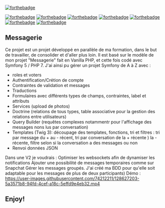 [![forthebadge](http://forthebadge.com/images/badges/built-with-love.svg)](http://forthebadge.com)

[![forthebadge](https://img.shields.io/badge/Symfony-000000?style=for-the-badge&logo=Symfony&logoColor=white)](http://forthebadge.com)
[![forthebadge](https://img.shields.io/badge/PHP-777BB4?style=for-the-badge&logo=php&logoColor=white)](http://forthebadge.com)
[![forthebadge](https://img.shields.io/badge/HTML5-E34F26?style=for-the-badge&logo=html5&logoColor=white)](http://forthebadge.com)
[![forthebadge](https://img.shields.io/badge/CSS3-1572B6?style=for-the-badge&logo=css3&logoColor=white)](http://forthebadge.com)
[![forthebadge](https://img.shields.io/badge/JavaScript-F7DF1E?style=for-the-badge&logo=javascript&logoColor=black)](http://forthebadge.com)
[![forthebadge](https://img.shields.io/badge/PHP-777BB4?style=for-the-badge&logo=php&logoColor=white)](http://forthebadge.com)
[![forthebadge](https://img.shields.io/badge/MySQL-00000F?style=for-the-badge&logo=mysql&logoColor=white)](http://forthebadge.com)

## Messagerie
Ce projet est un projet développé en parallèle de ma formation, dans le but de travailler, de consolider et d'aller plus loin. Il est basé sur le modèle de mon projet "Messagerie" fait en Vanilla PHP, et cette fois codé avec Symfony 5 / PHP 7. 
J'ai ainsi pu gérer un projet Symfony de A à Z avec :
- roles et voters
- Authentification/Crétion de compte
- Contraintes de validation et messages
- Traductions
- Formulaires avec différents types de champs, contraintes, label et attributs
- Services (upload de photos)
- Doctrine (relations de tous types, table associative pour la gestion des relations entre utilisateurs)
- Query Builder (requêtes complexes notammentr pour l'affichage des messages nons lus par conversation)
- Templates (Twig 3): découpage des templates, fonctions, tri et filtres : tri par message du + au - récent, tri par conversation de la + récente ) la - récente, filtre selon si la conversation a des messages ou non 
- Renvoi données JSON

Dans une V2 je voudrais :
Optimiser les websockets afin de dynamiser les notifications
Ajouter une possibilité de messages temporaires comme sur Snapchat
Gérer les messages groupés. J'ai créé ma BDD pour qu'elle soit adaptable pour les messages de plus de deux participants)
Démo : https://user-images.githubusercontent.com/74212211/128627203-5a3571b8-94fd-4cef-a18c-5effd9e4eb32.mp4

## Enjoy!

